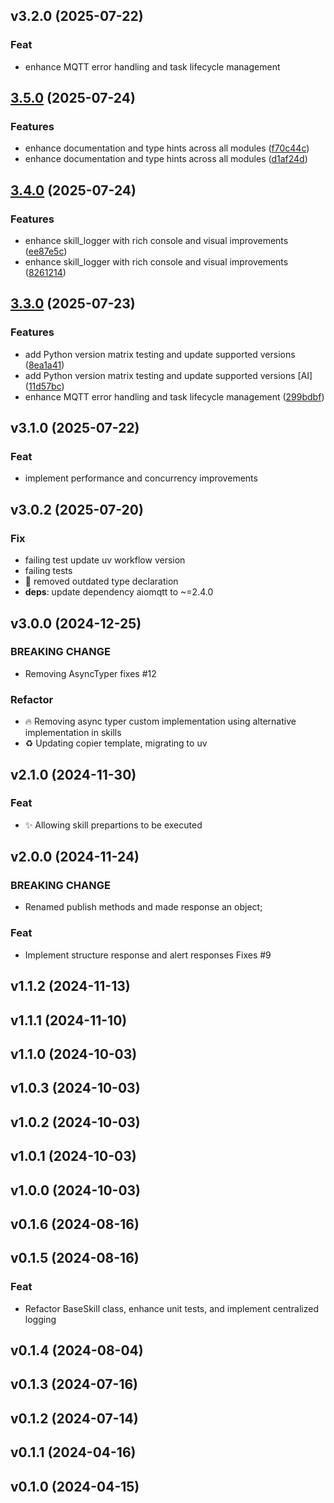 ## v3.2.0 (2025-07-22)

### Feat

- enhance MQTT error handling and task lifecycle management

## [3.5.0](https://github.com/stkr22/private-assistant-commons-py/compare/v3.4.0...v3.5.0) (2025-07-24)


### Features

* enhance documentation and type hints across all modules ([f70c44c](https://github.com/stkr22/private-assistant-commons-py/commit/f70c44c765f7c81e8c6fb7cfeba0290ea9456b24))
* enhance documentation and type hints across all modules ([d1af24d](https://github.com/stkr22/private-assistant-commons-py/commit/d1af24dfc4d11d1bdde58108b87a35f21beba02c))

## [3.4.0](https://github.com/stkr22/private-assistant-commons-py/compare/v3.3.0...v3.4.0) (2025-07-24)


### Features

* enhance skill_logger with rich console and visual improvements ([ee87e5c](https://github.com/stkr22/private-assistant-commons-py/commit/ee87e5ca7f80a250ee6d1b26512eaf50f3f4a462))
* enhance skill_logger with rich console and visual improvements ([8261214](https://github.com/stkr22/private-assistant-commons-py/commit/8261214be9ae355c35b2f852d0819298ad3f8305))

## [3.3.0](https://github.com/stkr22/private-assistant-commons-py/compare/v3.2.0...v3.3.0) (2025-07-23)


### Features

* add Python version matrix testing and update supported versions ([8ea1a41](https://github.com/stkr22/private-assistant-commons-py/commit/8ea1a41f8ee67bc3130c138a9b5ede9ea2229cf3))
* add Python version matrix testing and update supported versions [AI] ([11d57bc](https://github.com/stkr22/private-assistant-commons-py/commit/11d57bc8711810050e78d99c403697c47a90e6e7))
* enhance MQTT error handling and task lifecycle management ([299bdbf](https://github.com/stkr22/private-assistant-commons-py/commit/299bdbf7e741be30ce1ccb26c7d99226a15c499c))

## v3.1.0 (2025-07-22)

### Feat

- implement performance and concurrency improvements

## v3.0.2 (2025-07-20)

### Fix

- failing test update uv workflow version
- failing tests
- :rotating_light: removed outdated type declaration
- **deps**: update dependency aiomqtt to ~=2.4.0

## v3.0.0 (2024-12-25)

### BREAKING CHANGE

- Removing AsyncTyper
fixes #12

### Refactor

- :fire: Removing async typer custom implementation using alternative implementation in skills
- :recycle: Updating copier template, migrating to uv

## v2.1.0 (2024-11-30)

### Feat

- :sparkles: Allowing skill prepartions to be executed

## v2.0.0 (2024-11-24)

### BREAKING CHANGE

- Renamed publish methods and made response an object;

### Feat

- Implement structure response and alert responses Fixes #9

## v1.1.2 (2024-11-13)

## v1.1.1 (2024-11-10)

## v1.1.0 (2024-10-03)

## v1.0.3 (2024-10-03)

## v1.0.2 (2024-10-03)

## v1.0.1 (2024-10-03)

## v1.0.0 (2024-10-03)

## v0.1.6 (2024-08-16)

## v0.1.5 (2024-08-16)

### Feat

- Refactor BaseSkill class, enhance unit tests, and implement centralized logging

## v0.1.4 (2024-08-04)

## v0.1.3 (2024-07-16)

## v0.1.2 (2024-07-14)

## v0.1.1 (2024-04-16)

## v0.1.0 (2024-04-15)
